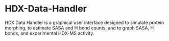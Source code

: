 # HDX-Data-Handler
HDX Data Handler is a graphical user interface designed to simulate protein morphing, to estimate SASA and H bond counts, and to graph SASA, H bonds, and experimental HDX-MS activity.
